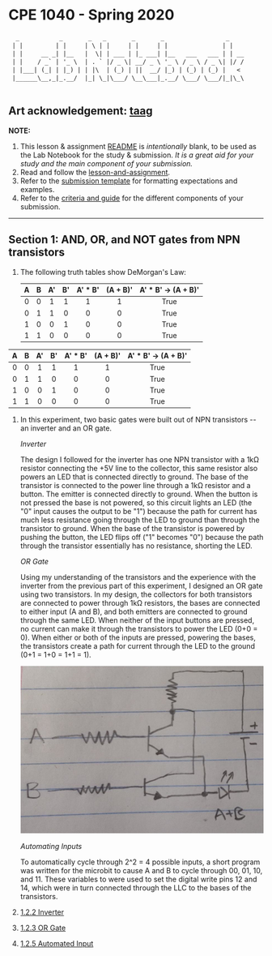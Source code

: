 # CPE 1040 - Spring 2020
```
  _           _       _   _       _       _                 _    
 | |         | |     | \ | |     | |     | |               | |   
 | |     __ _| |__   |  \| | ___ | |_ ___| |__   ___   ___ | | __
 | |    / _` | '_ \  | . ` |/ _ \| __/ _ \ '_ \ / _ \ / _ \| |/ /
 | |___| (_| | |_) | | |\  | (_) | ||  __/ |_) | (_) | (_) |   < 
 |______\__,_|_.__/  |_| \_|\___/ \__\___|_.__/ \___/ \___/|_|\_\
                                                                                                                      
```
Art acknowledgement: [taag](http://patorjk.com/software/taag/)
---

**NOTE:** 
1. This lesson & assignment [README](README.md) is _intentionally_ blank, to be used as the Lab Notebook for the study & submission. _It is a great aid for your study and the main component of your submission._
2. Read and follow the [lesson-and-assignment](lesson-and-assignment.md).
2. Refer to the [submission template](submission-template.md) for formatting expectations and examples. 
4. Refer to the [criteria and guide](criteria-and-guide.md) for the different components of your submission.
---
## Section 1: AND, OR, and NOT gates from NPN transistors
1. The following truth tables show DeMorgan's Law:

   | A        | B        | A'       | B'       | A' * B'  | (A + B)' | A' * B' -> (A + B)' |
   |:--------:|:--------:|:--------:|:--------:|:--------:|:--------:|:--------:|
   | 0        | 0        | 1        | 1        | 1        | 1        | True     |
   | 0        | 1        | 1        | 0        | 0        | 0        | True     |
   | 1        | 0        | 0        | 1        | 0        | 0        | True     |
   | 1        | 1        | 0        | 0        | 0        | 0        | True     |

| A        | B        | A'       | B'       | A' * B'  | (A + B)' | A' * B' -> (A + B)' |
|:--------:|:--------:|:--------:|:--------:|:--------:|:--------:|:--------:|
| 0        | 0        | 1        | 1        | 1        | 1        | True     |
| 0        | 1        | 1        | 0        | 0        | 0        | True     |
| 1        | 0        | 0        | 1        | 0        | 0        | True     |
| 1        | 1        | 0        | 0        | 0        | 0        | True     |


1. In this experiment, two basic gates were built out of NPN transistors -- an inverter and an OR gate.

   _Inverter_

   The design I followed for the inverter has one NPN transistor with a 1kΩ resistor connecting the +5V line to the collector, this same resistor also powers an LED that is connected directly to ground. The base of the transistor is connected to the power line through a 1kΩ resistor and a button. The emitter is connected directly to ground. When the button is not pressed the base is not powered, so this circuit lights an LED (the "0" input causes the output to be "1") because the path for current has much less resistance going through the LED to ground than through the transistor to ground. When the base of the transistor is powered by pushing the button, the LED flips off ("1" becomes "0") because the path through the transistor essentially has no resistance, shorting the LED.

   _OR Gate_

   Using my understanding of the transistors and the experience with the inverter from the previous part of this experiment, I designed an OR gate using two transistors. In my design, the collectors for both transistors are connected to power through 1kΩ resistors, the bases are connected to either input (A and B), and both emitters are connected to ground through the same LED. When neither of the input buttons are pressed, no current can make it through the transistors to power the LED (0+0 = 0). When either or both of the inputs are pressed, powering the bases, the transistors create a path for current through the LED to the ground (0+1 = 1+0 = 1+1 = 1).

   ![alt text](images/OR-NPN-design.png)

   _Automating Inputs_

   To automatically cycle through 2^2 = 4 possible inputs, a short program was written for the microbit to cause A and B to cycle through 00, 01, 10, and 11. These variables to were used to set the digital write pins 12 and 14, which were in turn connected through the LLC to the bases of the transistors.

2. [1.2.2 Inverter](https://i.imgur.com/vnHR0Iu.mp4)
3. [1.2.3 OR Gate](https://i.imgur.com/MP3CHD3.mp4)
4. [1.2.5 Automated Input](https://i.imgur.com/MmYteJX.mp4)
